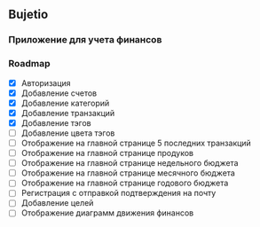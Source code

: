 ## Bujetio 
### Приложение для учета финансов

### Roadmap
- [x] Авторизация
- [x] Добавление счетов
- [x] Добавление категорий
- [x] Добавление транзакций
- [x] Добавление тэгов
- [ ] Добавление цвета тэгов
- [ ] Отображение на главной странице 5 последних транзакций
- [ ] Отображение на главной странице продуков
- [ ] Отображение на главной странице недельного бюджета
- [ ] Отображение на главной странице месячного бюджета
- [ ] Отображение на главной странице годового бюджета
- [ ] Регистрация с отправкой подтверждения на почту
- [ ] Добавление целей
- [ ] Отображение диаграмм движения финансов
